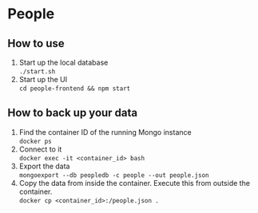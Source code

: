 # People

## How to use

1. Start up the local database   
  `./start.sh`
2. Start up the UI   
  `cd people-frontend && npm start`

## How to back up your data

1. Find the container ID of the running Mongo instance  
  `docker ps`
2. Connect to it   
  `docker exec -it <container_id> bash`
3. Export the data   
  `mongoexport --db peopledb -c people --out people.json`
4. Copy the data from inside the container. Execute this from outside the container.   
  `docker cp <container_id>:/people.json .`